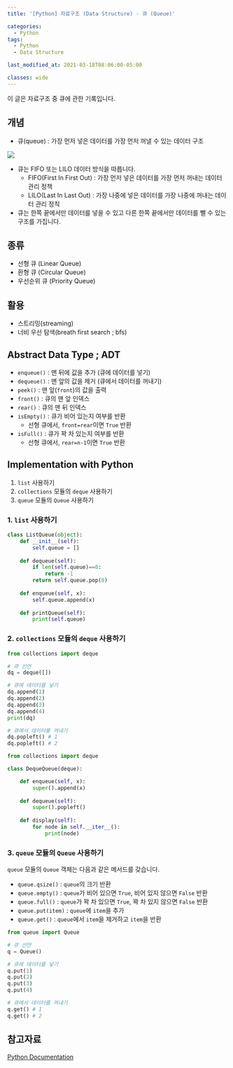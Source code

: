 ```yaml
---
title: '[Python] 자료구조 (Data Structure) - 큐 (Queue)'

categories:
  - Python
tags:
  - Python
  - Data Structure

last_modified_at: 2021-03-18T08:06:00-05:00

classes: wide
---
```


이 글은 자료구조 중 큐에 관한 기록입니다.

## 개념

- 큐(queue) : 가장 먼저 넣은 데이터를 가장 먼저 꺼낼 수 있는 데이터 구조

![]({{site.url}}/assets/images/PY/queue.png)

- 큐는 FIFO 또는 LILO 데이터 방식을 따릅니다.
    - FIFO(First In First Out) : 가장 먼저 넣은 데이터를 가장 먼저 꺼내는 데이터 관리 정책
    - LILO(Last In Last Out) : 가장 나중에 넣은 데이터를 가장 나중에 꺼내는 데이터 관리 정칙
- 큐는 한쪽 끝에서만 데이터를 넣을 수 있고 다른 한쪽 끝에서만 데이터를 뺄 수 있는 구조를 가집니다.

## 종류

- 선형 큐 (Linear Queue)
- 환형 큐 (Circular Queue)
- 우선순위 큐 (Priority Queue)
<!--
### 1. 선형 큐 (Linear Queue)
### 2. 원형 큐 (Circular Queue)
### 3. 우선순위 큐 (Priority Queue)
-->

## 활용

- 스트리밍(streaming)
- 너비 우선 탐색(breath first search ; bfs)

## Abstract Data Type ; ADT

- `enqueue()` : 맨 뒤에 값을 추가 (큐에 데이터를 넣기)
- `dequeue()` : 맨 앞의 값을 제거 (큐에서 데이터를 꺼내기)
- `peek()` : 맨 앞(`front`)의 값을 출력
- `front()` : 큐의 맨 앞 인덱스
- `rear()` : 큐의 맨 뒤 인덱스
- `isEmpty()` : 큐가 비어 있는지 여부를 반환
    - 선형 큐에서, `front=rear`이면 `True` 반환
-  `isFull()` : 큐가 꽉 차 있는지 여부를 반환
    - 선형 큐에서, `rear=n-1`이면 `True` 반환

## Implementation with Python

1. `list` 사용하기
2. `collections` 모듈의 `deque` 사용하기
3. `queue` 모듈의 `Queue` 사용하기

### 1. `list` 사용하기

```python
class ListQueue(object):
    def __init__(self):
        self.queue = []
    
    def dequeue(self):
        if len(self.queue)==0:
            return -1
        return self.queue.pop(0)
    
    def enqueue(self, x):
        self.queue.append(x)
    
    def printQueue(self):
        print(self.queue)
```

### 2. `collections` 모듈의 `deque` 사용하기

```python
from collections import deque

# 큐 선언
dq = deque([])

# 큐에 데이터를 넣기
dq.append(1)
dq.append(2)
dq.append(3)
dq.append(4)
print(dq)

# 큐에서 데이터를 꺼내기
dq.popleft() # 1
dq.popleft() # 2

```

```python
from collections import deque

class DequeQueue(deque):

    def enqueue(self, x):
        super().append(x)
    
    def dequeue(self):
        super().popleft()
    
    def display(self):
        for node in self.__iter__():
            print(node)
```

### 3. `queue` 모듈의 `Queue` 사용하기

`queue` 모듈의 `Queue` 객체는 다음과 같은 메서드를 갖습니다.

- `queue.qsize()` : `queue`의 크기 반환
- `queue.empty()` : `queue`가 비어 있으면 `True`, 비어 있지 않으면 `False` 반환
- `queue.full()` : `queue`가 꽉 차 있으면 `True`, 꽉 차 있지 않으면 `False` 반환
- `queue.put(item)` : `queue`에 `item`을 추가
- `queue.get()` : `queue`에서 `item`을 제거하고 `item`을 반환 

```python
from queue import Queue

# 큐 선언
q = Queue()

# 큐에 데이터를 넣기
q.put(1)
q.put(2)
q.put(3)
q.put(4)

# 큐에서 데이터를 꺼내기
q.get() # 1
q.get() # 2
```

## 참고자료

[Python Documentation](https://docs.python.org/3/library/queue.html)
